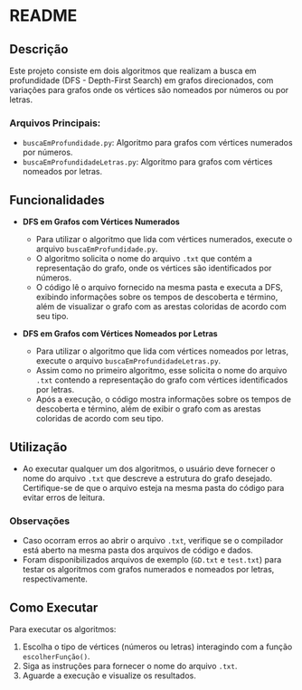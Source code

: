 # README

## Descrição
Este projeto consiste em dois algoritmos que realizam a busca em profundidade (DFS - Depth-First Search) em grafos direcionados, com variações para grafos onde os vértices são nomeados por números ou por letras.

### Arquivos Principais:
- `buscaEmProfundidade.py`: Algoritmo para grafos com vértices numerados por números.
- `buscaEmProfundidadeLetras.py`: Algoritmo para grafos com vértices nomeados por letras.

## Funcionalidades
- **DFS em Grafos com Vértices Numerados**
  - Para utilizar o algoritmo que lida com vértices numerados, execute o arquivo `buscaEmProfundidade.py`.
  - O algoritmo solicita o nome do arquivo `.txt` que contém a representação do grafo, onde os vértices são identificados por números.
  - O código lê o arquivo fornecido na mesma pasta e executa a DFS, exibindo informações sobre os tempos de descoberta e término, além de visualizar o grafo com as arestas coloridas de acordo com seu tipo.

- **DFS em Grafos com Vértices Nomeados por Letras**
  - Para utilizar o algoritmo que lida com vértices nomeados por letras, execute o arquivo `buscaEmProfundidadeLetras.py`.
  - Assim como no primeiro algoritmo, esse solicita o nome do arquivo `.txt` contendo a representação do grafo com vértices identificados por letras.
  - Após a execução, o código mostra informações sobre os tempos de descoberta e término, além de exibir o grafo com as arestas coloridas de acordo com seu tipo.

## Utilização
- Ao executar qualquer um dos algoritmos, o usuário deve fornecer o nome do arquivo `.txt` que descreve a estrutura do grafo desejado. Certifique-se de que o arquivo esteja na mesma pasta do código para evitar erros de leitura.

### Observações
- Caso ocorram erros ao abrir o arquivo `.txt`, verifique se o compilador está aberto na mesma pasta dos arquivos de código e dados.
- Foram disponibilizados arquivos de exemplo (`GD.txt` e `test.txt`) para testar os algoritmos com grafos numerados e nomeados por letras, respectivamente.

## Como Executar
Para executar os algoritmos:
1. Escolha o tipo de vértices (números ou letras) interagindo com a função `escolherFunção()`.
2. Siga as instruções para fornecer o nome do arquivo `.txt`.
3. Aguarde a execução e visualize os resultados.
